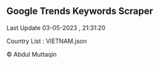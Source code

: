 

## Google Trends Keywords Scraper 
 
Last Update 03-05-2023 , 21:31:20

Country List :
VIETNAM.json



© Abdul Muttaqin 
